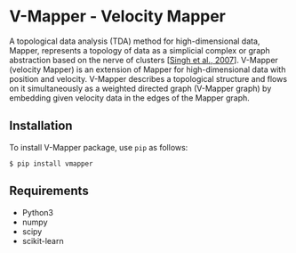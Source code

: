 # V-Mapper - Velocity Mapper

A topological data analysis (TDA) method for high-dimensional data, Mapper, represents a topology of data as a simplicial complex or graph abstraction based on the nerve of clusters \[[Singh et al., 2007](https://doi.org/10.2312/SPBG/SPBG07/091-100)\]. V-Mapper (velocity Mapper) is an extension of Mapper for high-dimensional data with position and velocity. 
V-Mapper describes a topological structure and flows on it simultaneously as a weighted directed graph (V-Mapper graph) by embedding given velocity data in the edges of the Mapper graph.

## Installation
To install V-Mapper package, use `pip` as follows:

```
$ pip install vmapper
```

## Requirements
* Python3
* numpy
* scipy
* scikit-learn
